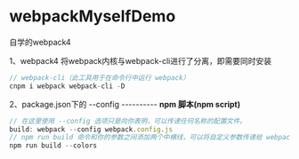 # webpackMyselfDemo
自学的webpack4

1、webpack4 将webpack内核与webpack-cli进行了分离，即需要同时安装

```js
// webpack-cli（此工具用于在命令行中运行 webpack）
cnpm i webpack webpack-cli -D
```

2、package.json下的 --config ---------- **npm 脚本(npm script)**

```js
// 在这里使用 --config 选项只是向你表明，可以传递任何名称的配置文件。
build: webpack --config webpack.config.js
// npm run build 命令和你的参数之间添加两个中横线，可以将自定义参数传递给 webpack
npm run build --colors
```